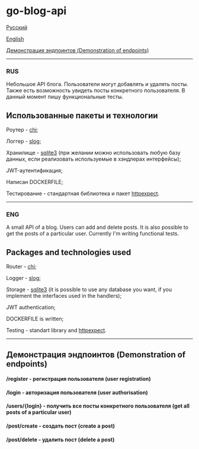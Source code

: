 ﻿# go-blog-api
[Русский](#russian)

[English](#english)

[Демонстрация эндпоинтов (Demonstration of endpoints)](#demo)
___
### RUS <a name="russian"></a> 
Небольшое API блога. Пользователи могут добавлять и удалять посты. Также есть возможность увидеть посты конкретного пользователя.
В данный момент пишу функциональные тесты.
## Использованные пакеты и технологии
Роутер - [chi](https://github.com/go-chi/chi/);

Логгер - [slog](https://pkg.go.dev/golang.org/x/exp/slog);

Хранилище - [sqlite3](https://www.sqlite.org/) (при желании можно использовать любую базу данных, если реализовать используемые в хэндлерах интерфейсы);

JWT-аутентификация;

Написан DOCKERFILE;

Тестирование - стандартная библиотека и пакет [httpexpect](https://github.com/gavv/httpexpect).

___
### ENG <a name="english"></a> 
A small API of a blog. Users can add and delete posts. It is also possible to get the posts of a particular user.
Currently I'm writing functional tests.
## Packages and technologies used
Router - [chi](https://github.com/go-chi/chi/);

Logger - [slog](https://pkg.go.dev/golang.org/x/exp/slog);

Storage - [sqlite3](https://www.sqlite.org/) (it is possible to use any database you want, if you implement the interfaces used in the handlers);

JWT authentication;

DOCKERFILE is written;

Testing - standart library and [httpexpect](https://github.com/gavv/httpexpect).
___

## Демонстрация эндпоинтов (Demonstration of endpoints) <a name="demo"></a> 

#### /register - регистрация пользователя (user registration)

#### /login - авторизация пользователя (user authorisation)

#### /users/{login} - получить все посты конкретного пользователя (get all posts of a particular user)

#### /post/create - создать пост (create a post)

#### /post/delete - удалить пост (delete a post)
